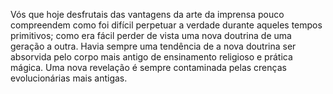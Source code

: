 ﻿Vós que hoje desfrutais das vantagens da arte da imprensa pouco compreendem como foi difícil perpetuar a verdade durante aqueles tempos primitivos; como era fácil perder de vista uma nova doutrina de uma geração a outra. Havia sempre uma tendência de a nova doutrina ser absorvida pelo corpo mais antigo de ensinamento religioso e prática mágica. Uma nova revelação é sempre contaminada pelas crenças evolucionárias mais antigas.